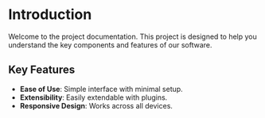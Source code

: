 # Introduction

Welcome to the project documentation. This project is designed to help you understand the key components and features of our software.

## Key Features
- **Ease of Use**: Simple interface with minimal setup.
- **Extensibility**: Easily extendable with plugins.
- **Responsive Design**: Works across all devices.
